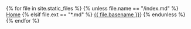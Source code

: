 {% for file in site.static_files %}
{% unless file.name == "/index.md" %}
<a href="/index.html">Home</a>
{% elsif file.ext == "*.md" %}
[{{ file.basename }}]({{site.baseurl}}/{{file.basename}}.html)}
{% endunless %}
{% endfor %}
